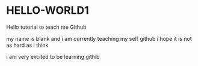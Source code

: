 # HELLO-WORLD1
Hello tutorial to teach me Github

my name is blank and i am currently teaching my self github
i hope it is not as hard as  i think

i am very excited to be learning githib
